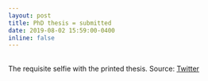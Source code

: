 ```yaml
---
layout: post
title: PhD thesis = submitted
date: 2019-08-02 15:59:00-0400
inline: false
---
```


<div class="img_row">
    <img class="col two left" src="{{ site.baseurl }}/assets/img/thesis-submitted-1.jpg" alt="" title="Me with my thesis"/>
    <img class="col one left" src="{{ site.baseurl }}/assets/img/thesis-submitted-2.jpg" alt="" title="Front page of thesis"/>
</div>
<div class="col three caption">
    The requisite selfie with the printed thesis. Source: <a href="https://twitter.com/jessogden/status/1157317287592042501?s=20">Twitter</a>
</div>

